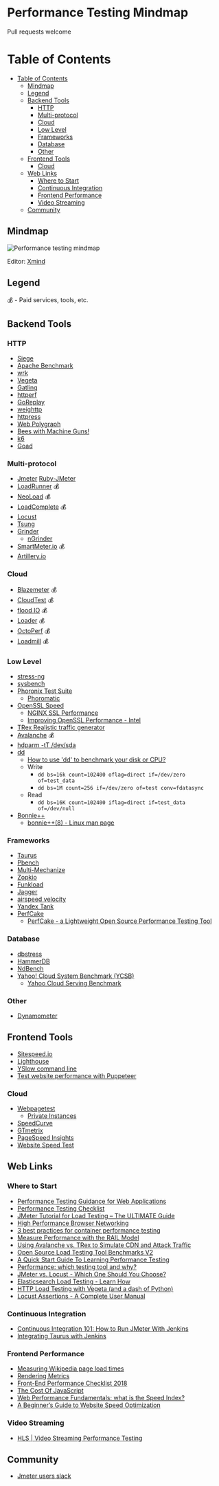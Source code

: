 # Performance Testing Mindmap

Pull requests welcome

Table of Contents
=================

   * [Table of Contents](#table-of-contents)
      * [Mindmap](#mindmap)
      * [Legend](#legend)
      * [Backend Tools](#backend-tools)
         * [HTTP](#http)
         * [Multi-protocol](#multi-protocol)
         * [Cloud](#cloud)
         * [Low Level](#low-level)
         * [Frameworks](#frameworks)
         * [Database](#database)
         * [Other](#other)
      * [Frontend Tools](#frontend-tools)
         * [Cloud](#cloud-1)
      * [Web Links](#web-links)
         * [Where to Start](#where-to-start)
         * [Continuous Integration](#continuous-integration)
         * [Frontend Performance](#frontend-performance)
         * [Video Streaming](#video-streaming)
      * [Community](#community)

## Mindmap
![Performance testing mindmap](images/performance_testing_mindmap.png)

Editor: [Xmind](http://www.xmind.net/)

## Legend
:moneybag: - Paid services, tools, etc.

## Backend Tools

### HTTP

* [Siege](https://www.joedog.org/siege-home/)
* [Apache Benchmark](https://httpd.apache.org/docs/2.4/programs/ab.html)
* [wrk](https://github.com/wg/wrk)
* [Vegeta](https://github.com/tsenart/vegeta)
* [Gatling](https://gatling.io/)
* [httperf](https://github.com/httperf/httperf)
* [GoReplay](https://goreplay.org/)
* [weighttp](https://redmine.lighttpd.net/projects/weighttp/wiki)
* [httpress](https://bitbucket.org/yarosla/httpress/wiki/Home)
* [Web Polygraph](http://www.web-polygraph.org/)
* [Bees with Machine Guns!](https://github.com/newsapps/beeswithmachineguns)
* [k6](https://k6.io/)
* [Goad](https://github.com/goadapp/goad)

### Multi-protocol

* [Jmeter](http://jmeter.apache.org/)
    [Ruby-JMeter](https://github.com/flood-io/ruby-jmeter)
* [LoadRunner](http://www8.hp.com/pl/pl/software-solutions/loadrunner-load-testing/) :moneybag:
* [NeoLoad](https://www.neotys.com/neoload/overview) :moneybag:
* [LoadComplete](https://smartbear.com/product/loadcomplete/overview/) :moneybag:
* [Locust](http://locust.io/)
* [Tsung](http://tsung.erlang-projects.org/)
* [Grinder](http://grinder.sourceforge.net/)
    * [nGrinder](http://naver.github.io/ngrinder/)
* [SmartMeter.io](https://www.smartmeter.io/) :moneybag:
* [Artillery.io](https://artillery.io/)

### Cloud

* [Blazemeter](https://www.blazemeter.com/) :moneybag:
* [CloudTest](https://www.soasta.com/load-testing/) :moneybag:
* [flood IO](https://flood.io/) :moneybag:
* [Loader](https://loader.io/) :moneybag:
* [OctoPerf](https://octoperf.com/) :moneybag:
* [Loadmill](https://www.never-crash.com/) :moneybag:

### Low Level

* [stress-ng](https://github.com/ColinIanKing/stress-ng)
* [sysbench](https://github.com/akopytov/sysbench)
* [Phoronix Test Suite](https://www.phoronix-test-suite.com/)
    * [Phoromatic](https://www.phoronix-test-suite.com/?k=phoromatic)
* [OpenSSL Speed](https://www.openssl.org/docs/manmaster/man1/openssl-speed.html)
    * [NGINX SSL Performance](https://cdn.wp.nginx.com/wp-content/uploads/2014/07/NGINX-SSL-Performance.pdf) 
    * [Improving OpenSSL Performance - Intel](https://software.intel.com/en-us/articles/improving-openssl-performance)
* [TRex Realistic traffic generator](https://trex-tgn.cisco.com/)
* [Avalanche](https://www.spirent.com/Products/Avalanche) :moneybag:
* [hdparm -tT /dev/sda](https://linux.die.net/man/8/hdparm)
* [dd](https://linux.die.net/man/1/dd)
  * [How to use 'dd' to benchmark your disk or CPU?](https://romanrm.net/dd-benchmark)
  * Write
    * `dd bs=16k count=102400 oflag=direct if=/dev/zero of=test_data`
    * `dd bs=1M count=256 if=/dev/zero of=test conv=fdatasync`
  * Read
    * `dd bs=16K count=102400 iflag=direct if=test_data of=/dev/null`
* [Bonnie++](https://www.coker.com.au/bonnie++/)
    * [bonnie++(8) - Linux man page](https://linux.die.net/man/8/bonnie++)

### Frameworks

* [Taurus](http://gettaurus.org/)
* [Pbench](https://github.com/distributed-system-analysis/pbench)
* [Multi-Mechanize](https://github.com/cgoldberg/multi-mechanize)
* [Zopkio](https://github.com/linkedin/Zopkio)
* [Funkload](https://github.com/nuxeo/FunkLoad)
* [Jagger](https://jagger.griddynamics.net/index.html)
* [airspeed velocity](http://asv.readthedocs.io/en/latest/)
* [Yandex Tank](https://github.com/yandex/yandex-tank)
* [PerfCake](http://perfcake.org/)
	* [PerfCake - a Lightweight Open Source Performance Testing Tool](http://www.methodsandtools.com/tools/perfcake.php)

### Database

* [dbstress](https://github.com/semberal/dbstress)
* [HammerDB](http://www.hammerdb.com/)
* [NdBench](https://github.com/Netflix/ndbench)
* [Yahoo! Cloud System Benchmark (YCSB)](https://github.com/brianfrankcooper/YCSB)
    * [Yahoo Cloud Serving Benchmark](https://research.yahoo.com/news/yahoo-cloud-serving-benchmark/)

### Other

* [Dynamometer](https://github.com/linkedin/dynamometer)

## Frontend Tools

* [Sitespeed.io](https://www.sitespeed.io/)
* [Lighthouse](https://developers.google.com/web/tools/lighthouse/)
* [YSlow command line](http://yslow.org/command-line-har/)
* [Test website performance with Puppeteer](https://michaljanaszek.com/blog/test-website-performance-with-puppeteer)

### Cloud
* [Webpagetest](https://www.webpagetest.org/)
    * [Private Instances](https://github.com/WPO-Foundation/webpagetest-docs/blob/master/user/Private%20Instances/README.md)
* [SpeedCurve](https://speedcurve.com/)
* [GTmetrix](https://gtmetrix.com/)
* [PageSpeed Insights](https://developers.google.com/speed/pagespeed/insights/)
* [Website Speed Test](http://sitespeedtester.com/)

## Web Links

### Where to Start

* [Performance Testing Guidance for Web Applications](https://msdn.microsoft.com/pl-pl/library/bb924375.aspx)
* [Performance Testing Checklist](http://www.seleniumtests.com/2016/02/performance-testing-checklist.html)
* [JMeter Tutorial for Load Testing – The ULTIMATE Guide](https://www.javacodegeeks.com/2014/11/jmeter-tutorial-load-testing.html)
* [High Performance Browser Networking](https://hpbn.co/)
* [3 best practices for container performance testing](https://techbeacon.com/3-best-practices-container-performance-testing)
* [Measure Performance with the RAIL Model](https://developers.google.com/web/fundamentals/performance/rail)
* [Using Avalanche vs. TRex to Simulate CDN and Attack Traffic](https://www.incapsula.com/blog/trex-traffic-generator-software.html)
* [Open Source Load Testing Tool Benchmarks V2](http://blog.loadimpact.com/open-source-load-testing-tool-benchmarks-v2)
* [A Quick Start Guide To Learning Performance Testing](https://dojo.ministryoftesting.com/lessons/a-quick-start-guide-to-learning-performance-testing)
* [Performance: which testing tool and why?](https://club.ministryoftesting.com/t/performance-which-testing-tool-and-why)
* [JMeter vs. Locust - Which One Should You Choose?](https://www.blazemeter.com/blog/jmeter-vs-locust-which-one-should-you-choose)
* [Elasticsearch Load Testing - Learn How](https://www.blazemeter.com/blog/elasticsearch-load-testing-learn-how)
* [HTTP Load Testing with Vegeta (and a dash of Python)](https://serialized.net/2017/06/load-testing-with-vegeta-and-python/)
* [Locust Assertions - A Complete User Manual](https://www.blazemeter.com/blog/locust-assertions-a-complete-user-manual)

### Continuous Integration

* [Continuous Integration 101: How to Run JMeter With Jenkins](https://www.blazemeter.com/blog/continuous-integration-101-how-run-jmeter-jenkins)
* [Integrating Taurus with Jenkins](http://gettaurus.org/kb/Jenkins/)

### Frontend Performance

* [Measuring Wikipedia page load times](https://phabricator.wikimedia.org/phame/live/7/post/83/measuring_wikipedia_page_load_times/)
* [Rendering Metrics](https://speedcurve.com/blog/rendering-metrics/)
* [Front-End Performance Checklist 2018](https://www.smashingmagazine.com/2018/01/front-end-performance-checklist-2018-pdf-pages/)
* [The Cost Of JavaScript](https://medium.com/dev-channel/the-cost-of-javascript-84009f51e99e)
* [Web Performance Fundamentals: what is the Speed Index?](https://blog.dareboost.com/en/2018/02/speed-index-web-performance/)
* [A Beginner’s Guide to Website Speed Optimization](https://kinsta.com/learn/page-speed/)

### Video Streaming

* [HLS | Video Streaming Performance Testing](https://www.swtestacademy.com/video-streaming-performance-testing/)

## Community
* [Jmeter users slack](https://jmeterusers.slack.com/)